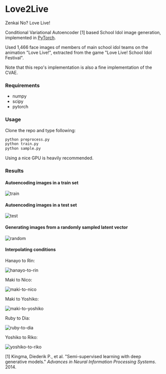 # Love2Live

Zenkai No? Love Live!

Conditional Variational Autoencoder [1] based School Idol image generation, implemented in [PyTorch](http://pytorch.org/).

Used 1,466 face images of members of main school idol teams on the animation "Love Live!", extracted from the game "Love Live! School Idol Festival".

Note that this repo's implementation is also a fine implementation of the CVAE.

### Requirements

* numpy
* scipy
* pytorch

### Usage

Clone the repo and type following:

```bash
python preprocess.py
python train.py
python sample.py
```

Using a nice GPU is heavily recommended.

### Results

#### Autoencoding images in a train set

![train](https://user-images.githubusercontent.com/1303549/32910397-720817cc-cb4c-11e7-988a-4586253b9083.jpg)

#### Autoencoding images in a test set

![test](https://user-images.githubusercontent.com/1303549/32910393-6b5d6ee0-cb4c-11e7-9849-0bccdc9ec20f.jpg)

#### Generating images from a randomly sampled latent vector

![random](https://user-images.githubusercontent.com/1303549/32910657-2eb3dfb4-cb4d-11e7-8326-dc1a0e1c23d2.jpg)

#### Interpolating conditions

Hanayo to Rin:

![hanayo-to-rin](https://user-images.githubusercontent.com/1303549/32910922-ebeac7b4-cb4d-11e7-818e-11e37605ff46.jpg)

Maki to Nico:

![maki-to-nico](https://user-images.githubusercontent.com/1303549/32910932-f17a0d02-cb4d-11e7-8c7c-34084a05aac9.jpg)

Maki to Yoshiko:

![maki-to-yoshiko](https://user-images.githubusercontent.com/1303549/32910941-f614cb22-cb4d-11e7-94e5-c91d03e57bb7.jpg)

Ruby to Dia:

![ruby-to-dia](https://user-images.githubusercontent.com/1303549/32910948-fb19044e-cb4d-11e7-893e-443eb20b8ea4.jpg)

Yoshiko to Riko:

![yoshiko-to-riko](https://user-images.githubusercontent.com/1303549/32910961-02bd1564-cb4e-11e7-95d0-cd4a62cc79d8.jpg)



[1] Kingma, Diederik P., et al. "Semi-supervised learning with deep generative models." *Advances in Neural Information Processing Systems*. 2014.
